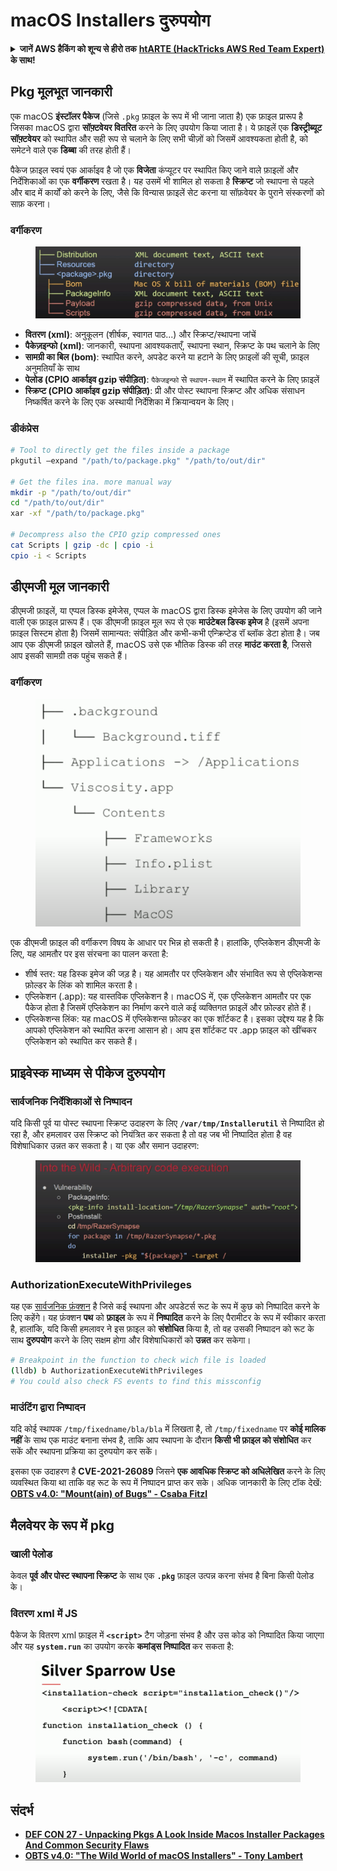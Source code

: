 # macOS Installers दुरुपयोग

<details>

<summary><strong>जानें AWS हैकिंग को शून्य से हीरो तक</strong> <a href="https://training.hacktricks.xyz/courses/arte"><strong>htARTE (HackTricks AWS Red Team Expert)</strong></a><strong> के साथ!</strong></summary>

HackTricks का समर्थन करने के अन्य तरीके:

* यदि आप अपनी **कंपनी का विज्ञापन HackTricks में देखना चाहते हैं** या **HackTricks को PDF में डाउनलोड करना चाहते हैं** तो [**सब्सक्रिप्शन प्लान्स**](https://github.com/sponsors/carlospolop) देखें!
* [**आधिकारिक PEASS और HackTricks स्वैग**](https://peass.creator-spring.com) प्राप्त करें
* हमारे विशेष [**NFTs**](https://opensea.io/collection/the-peass-family) कलेक्शन, [**The PEASS Family**](https://opensea.io/collection/the-peass-family) खोजें
* **शामिल हों** 💬 [**डिस्कॉर्ड समूह**](https://discord.gg/hRep4RUj7f) या [**टेलीग्राम समूह**](https://t.me/peass) या हमें **ट्विटर** 🐦 [**@carlospolopm**](https://twitter.com/hacktricks_live)** पर फॉलो** करें।
* **अपने हैकिंग ट्रिक्स साझा करें, HackTricks और HackTricks Cloud** github रेपो में PR जमा करके।

</details>

## Pkg मूलभूत जानकारी

एक macOS **इंस्टॉलर पैकेज** (जिसे `.pkg` फ़ाइल के रूप में भी जाना जाता है) एक फ़ाइल प्रारूप है जिसका macOS द्वारा **सॉफ़्टवेयर वितरित** करने के लिए उपयोग किया जाता है। ये फ़ाइलें एक **डिस्ट्रीब्यूट सॉफ़्टवेयर** को स्थापित और सही रूप से चलाने के लिए सभी चीज़ों को जिसमें आवश्यकता होती है, को समेटने वाले एक **डिब्बा** की तरह होती हैं।

पैकेज फ़ाइल स्वयं एक आर्काइव है जो एक **विजेता** कंप्यूटर पर स्थापित किए जाने वाले फ़ाइलों और निर्देशिकाओं का एक **वर्गीकरण** रखता है। यह उसमें भी शामिल हो सकता है **स्क्रिप्ट** जो स्थापना से पहले और बाद में कार्यों को करने के लिए, जैसे कि विन्यास फ़ाइलें सेट करना या सॉफ़वेयर के पुराने संस्करणों को साफ़ करना।

### वर्गीकरण

<figure><img src="../../../.gitbook/assets/Pasted Graphic.png" alt="https://www.youtube.com/watch?v=iASSG0_zobQ"><figcaption></figcaption></figure>

* **वितरण (xml)**: अनुकूलन (शीर्षक, स्वागत पाठ...) और स्क्रिप्ट/स्थापना जांचें
* **पैकेज़इन्फो (xml)**: जानकारी, स्थापना आवश्यकताएँ, स्थापना स्थान, स्क्रिप्ट के पथ चलाने के लिए
* **सामग्री का बिल (bom)**: स्थापित करने, अपडेट करने या हटाने के लिए फ़ाइलों की सूची, फ़ाइल अनुमतियाँ के साथ
* **पेलोड (CPIO आर्काइव gzip संपीड़ित)**: `पैकेजइन्फो` से `स्थापन-स्थान` में स्थापित करने के लिए फ़ाइलें
* **स्क्रिप्ट (CPIO आर्काइव gzip संपीड़ित)**: प्री और पोस्ट स्थापना स्क्रिप्ट और अधिक संसाधन निष्कर्षित करने के लिए एक अस्थायी निर्देशिका में क्रियान्वयन के लिए।

### डीकंप्रेस
```bash
# Tool to directly get the files inside a package
pkgutil —expand "/path/to/package.pkg" "/path/to/out/dir"

# Get the files ina. more manual way
mkdir -p "/path/to/out/dir"
cd "/path/to/out/dir"
xar -xf "/path/to/package.pkg"

# Decompress also the CPIO gzip compressed ones
cat Scripts | gzip -dc | cpio -i
cpio -i < Scripts
```
## डीएमजी मूल जानकारी

डीएमजी फ़ाइलें, या एप्पल डिस्क इमेजेस, एप्पल के macOS द्वारा डिस्क इमेजेस के लिए उपयोग की जाने वाली एक फ़ाइल प्रारूप हैं। एक डीएमजी फ़ाइल मूल रूप से एक **माउंटेबल डिस्क इमेज** है (इसमें अपना फ़ाइल सिस्टम होता है) जिसमें सामान्यत: संपीड़ित और कभी-कभी एन्क्रिप्टेड रॉ ब्लॉक डेटा होता है। जब आप एक डीएमजी फ़ाइल खोलते हैं, macOS उसे एक भौतिक डिस्क की तरह **माउंट करता है**, जिससे आप इसकी सामग्री तक पहुंच सकते हैं।

### वर्गीकरण

<figure><img src="../../../.gitbook/assets/image (12) (2).png" alt=""><figcaption></figcaption></figure>

एक डीएमजी फ़ाइल की वर्गीकरण विषय के आधार पर भिन्न हो सकती है। हालांकि, एप्लिकेशन डीएमजी के लिए, यह आमतौर पर इस संरचना का पालन करता है:

* शीर्ष स्तर: यह डिस्क इमेज की जड़ है। यह आमतौर पर एप्लिकेशन और संभावित रूप से एप्लिकेशन्स फ़ोल्डर के लिंक को शामिल करता है।
* एप्लिकेशन (.app): यह वास्तविक एप्लिकेशन है। macOS में, एक एप्लिकेशन आमतौर पर एक पैकेज होता है जिसमें एप्लिकेशन का निर्माण करने वाले कई व्यक्तिगत फ़ाइलें और फ़ोल्डर होते हैं।
* एप्लिकेशन्स लिंक: यह macOS में एप्लिकेशन्स फ़ोल्डर का एक शॉर्टकट है। इसका उद्देश्य यह है कि आपको एप्लिकेशन को स्थापित करना आसान हो। आप इस शॉर्टकट पर .app फ़ाइल को खींचकर एप्लिकेशन को स्थापित कर सकते हैं।

## प्राइवेस्क माध्यम से पीकेज दुरुपयोग

### सार्वजनिक निर्देशिकाओं से निष्पादन

यदि किसी पूर्व या पोस्ट स्थापना स्क्रिप्ट उदाहरण के लिए **`/var/tmp/Installerutil`** से निष्पादित हो रहा है, और हमलावर उस स्क्रिप्ट को नियंत्रित कर सकता है तो वह जब भी निष्पादित होता है वह विशेषाधिकार उन्नत कर सकता है। या एक और समान उदाहरण:

<figure><img src="../../../.gitbook/assets/Pasted Graphic 5.png" alt="https://www.youtube.com/watch?v=iASSG0_zobQ"><figcaption></figcaption></figure>

### AuthorizationExecuteWithPrivileges

यह एक [सार्वजनिक फ़ंक्शन](https://developer.apple.com/documentation/security/1540038-authorizationexecutewithprivileg) है जिसे कई स्थापना और अपडेटर्स रूट के रूप में कुछ को निष्पादित करने के लिए कहेंगे। यह फ़ंक्शन **पथ** को **फ़ाइल** के रूप में **निष्पादित** करने के लिए पैरामीटर के रूप में स्वीकार करता है, हालांकि, यदि किसी हमलावर ने इस फ़ाइल को **संशोधित** किया है, तो वह उसकी निष्पादन को रूट के साथ **दुरुपयोग** करने के लिए सक्षम होगा और विशेषाधिकारों को **उन्नत** कर सकेगा।
```bash
# Breakpoint in the function to check wich file is loaded
(lldb) b AuthorizationExecuteWithPrivileges
# You could also check FS events to find this missconfig
```
### माउंटिंग द्वारा निष्पादन

यदि कोई स्थापक `/tmp/fixedname/bla/bla` में लिखता है, तो `/tmp/fixedname` पर **कोई मालिक नहीं** के साथ एक माउंट बनाना संभव है, ताकि आप स्थापना के दौरान **किसी भी फ़ाइल को संशोधित** कर सकें और स्थापना प्रक्रिया का दुरुपयोग कर सकें।

इसका एक उदाहरण है **CVE-2021-26089** जिसने **एक आवधिक स्क्रिप्ट को अधिलेखित** करने के लिए व्यवस्थित किया था ताकि वह रूट के रूप में निष्पादन प्राप्त कर सके। अधिक जानकारी के लिए टॉक देखें: [**OBTS v4.0: "Mount(ain) of Bugs" - Csaba Fitzl**](https://www.youtube.com/watch?v=jSYPazD4VcE)

## मैलवेयर के रूप में pkg

### खाली पेलोड

केवल **पूर्व और पोस्ट स्थापना स्क्रिप्ट** के साथ एक **`.pkg`** फ़ाइल उत्पन्न करना संभव है बिना किसी पेलोड के।

### वितरण xml में JS

पैकेज के वितरण xml फ़ाइल में **`<script>`** टैग जोड़ना संभव है और उस कोड को निष्पादित किया जाएगा और यह **`system.run`** का उपयोग करके **कमांड्स निष्पादित** कर सकता है:

<figure><img src="../../../.gitbook/assets/image (14).png" alt=""><figcaption></figcaption></figure>

## संदर्भ

* [**DEF CON 27 - Unpacking Pkgs A Look Inside Macos Installer Packages And Common Security Flaws**](https://www.youtube.com/watch?v=iASSG0\_zobQ)
* [**OBTS v4.0: "The Wild World of macOS Installers" - Tony Lambert**](https://www.youtube.com/watch?v=Eow5uNHtmIg)
